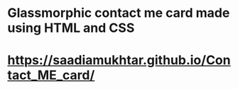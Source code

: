 # Glassmorphic contact me card made using HTML and CSS
 # <a href="https://saadiamukhtar.github.io/Contact_ME_card/">https://saadiamukhtar.github.io/Contact_ME_card/ </a>

